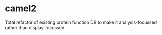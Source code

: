 # camel2
Total refactor of existing protein function DB to make it analysis-focussed rather than display-focussed
